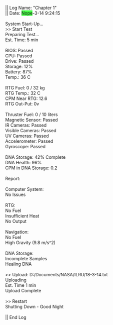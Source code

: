 || Log Name: "Chapter 1"
<br> || Date: <span style="background-color: rgb(64, 255, 64);" title="Do you think highlighting it will work?">Nope</span>-3-14 9:24:15
<br> 
<br> System Start-Up...
<br> >> Start Test
<br> Preparing Test...
<br> Est. Time: 5 min
<br> 
<br> BIOS: Passed
<br> CPU: Passed
<br> Drive: Passed
<br> Storage: 12%
<br> Battery: 87%
<br> Temp.: 36 C
<br> 
<br> RTG Fuel: 0 / 32 kg
<br> RTG Temp.: 32 C
<br> CPM Near RTG: 12.6
<br> RTG Out-Put: 0v
<br> 
<br> Thruster Fuel: 0 / 10 liters
<br> Magnetic Sensor: Passed
<br> IR Cameras: Passed
<br> Visible Cameras: Passed
<br> UV Cameras: Passed
<br> Accelerometer: Passed
<br> Gyroscope: Passed
<br> 
<br> DNA Storage: 42% Complete
<br> DNA Health: 96%
<br> CPM in DNA Storage: 0.2
<br> 
<br> Report:
<br> 
<br> Computer System:
<br> No Issues
<br> 
<br> RTG:
<br> No Fuel
<br> Insufficient Heat
<br> No Output
<br> 
<br> Navigation:
<br> No Fuel
<br> High Gravity (9.8 m/s^2)
<br> 
<br> DNA Storage:
<br> Incomplete Samples
<br> Healing DNA
<br> 
<br> >> Upload: D:/Documents/NASA/ILRU/18-3-14.txt
<br> Uploading
<br> Est. Time 1 min
<br> Upload Complete
<br>
<br> >> Restart
<br> Shutting Down - Good Night
<br> 
<br> || End Log